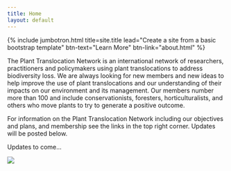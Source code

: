 ```yaml
---
title: Home
layout: default
---
```


{% include jumbotron.html title=site.title lead="Create a site from a basic bootstrap template" btn-text="Learn More" btn-link="about.html" %}

The Plant Translocation Network is an international network of researchers, practitioners and policymakers using plant translocations to address biodiversity loss.  We are always looking for new members and new ideas to help improve the use of plant translocations and our understanding of their impacts on our environment and its management.  Our members number more than 100 and include conservationists, foresters, horticulturalists, and others who move plants to try to generate a positive outcome.

For information on the Plant Translocation Network including our objectives and plans, and membership see the links in the top right corner.  Updates will be posted below.

Updates to come...

![](SF_image.png)
